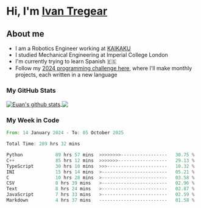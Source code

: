 # Hi, I'm [Ivan Tregear](https://www.linkedin.com/in/ivantregear/)

## About me

* I am a Robotics Engineer working at [KAIKAKU](https://github.com/KAIKAKU-AI)
* I studied Mechanical Engineering at Imperial College London
* I'm currently trying to learn Spanish :es:
* Follow my [2024 programming challenge here](https://github.com/ITregear?tab=repositories), where I'll make monthly projects, each written in a new language


### My GitHub Stats

<a href="#my-github-stats">
  <img align="center" src="https://github-readme-stats.vercel.app/api?username=itregear&count_private=true&show_icons=true&include_all_commits=true&theme=material-palenight" alt="Euan's github stats" />
</a>

<a href="#my-github-stats">
  <img align="center" src="https://github-readme-stats.vercel.app/api/top-langs/?username=itregear&layout=compact&theme=material-palenight" />
</a>

### My Week in Code
<!--START_SECTION:waka-->

```rust
From: 14 January 2024 - To: 05 October 2025

Total Time: 289 hrs 32 mins

Python            89 hrs 57 mins  >>>>>>>>-----------------   30.75 %
C++               85 hrs 12 mins  >>>>>>>------------------   29.13 %
TypeScript        30 hrs 10 mins  >>>----------------------   10.32 %
INI               15 hrs 14 mins  >------------------------   05.21 %
C                 10 hrs 28 mins  >------------------------   03.58 %
CSV               8 hrs 39 mins   >------------------------   02.96 %
Text              8 hrs 24 mins   >------------------------   02.87 %
JavaScript        7 hrs 33 mins   >------------------------   02.59 %
Markdown          4 hrs 37 mins   -------------------------   01.58 %
```

<!--END_SECTION:waka-->
